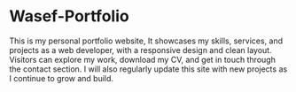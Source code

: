 # Wasef-Portfolio
This is my personal portfolio website, It showcases my skills, services, and projects as a web developer, with a responsive design and clean layout. Visitors can explore my work, download my CV, and get in touch through the contact section. I will also regularly update this site with new projects as I continue to grow and build.
